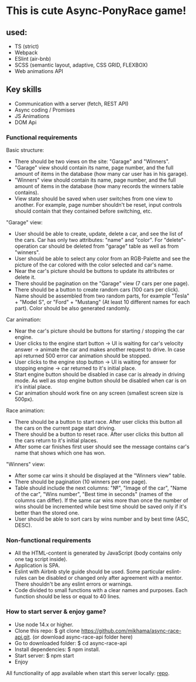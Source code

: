 # This is cute Async-PonyRace game!

## used: 
- TS (strict)
- Webpack
- ESlint (air-bnb)
- SCSS (semantic layout, adaptive, CSS GRID, FLEXBOX)
- Web animations API

## Key skills
- Сommunication with a server (fetch, REST API)
- Async coding / Promises
- JS Animations
- DOM Api

### Functional requirements

Basic structure:

- There should be two views on the site: "Garage" and "Winners".
- "Garage" view should contain its name, page number, and the full amount of items in the database (how many car user has in his garage).
- "Winners" view should contain its name, page number, and the full amount of items in the database (how many records the winners table contains).
- View state should be saved when user switches from one view to another. For example, page number shouldn't be reset, input controls should contain that they contained before switching, etc.

"Garage" view:

- User should be able to create, update, delete a car, and see the list of the cars. Car has only two attributes: "name" and "color". For "delete"-operation car should be deleted from "garage" table as well as from "winners".
- User should be able to select any color from an RGB-Palette and see the picture of the car colored with the color selected and car's name.
- Near the car's picture should be buttons to update its attributes or delete it.
- There should be pagination on the "Garage" view (7 cars per one page).
- There should be a button to create random cars (100 cars per click). Name should be assembled from two random parts, for example "Tesla" + "Model S", or "Ford" + "Mustang" (At least 10 different names for each part). Color should be also generated randomly.

Car animation:

- Near the car's picture should be buttons for starting / stopping the car engine.
- User clicks to the engine start button -> UI is waiting for car's velocity answer -> animate the car and makes another request to drive. In case api returned 500 error car animation should be stopped.
- User clicks to the engine stop button -> UI is waiting for answer for stopping engine -> car returned to it's initial place.
- Start engine button should be disabled in case car is already in driving mode. As well as stop engine button should be disabled when car is on it's initial place.
- Car animation should work fine on any screen (smallest screen size is 500px).

Race animation:

- There should be a button to start race. After user clicks this button all the cars on the current page start driving.
- There should be a button to reset race. After user clicks this button all the cars return to it's initial places.
- After some car finishes first user should see the message contains car's name that shows which one has won.

"Winners" view:

- After some car wins it should be displayed at the "Winners view" table.
- There should be pagination (10 winners per one page).
- Table should include the next columns: "№", "Image of the car", "Name of the car", "Wins number", "Best time in seconds" (names of the columns can differ). If the same car wins more than once the number of wins should be incremented while best time should be saved only if it's better than the stored one.
- User should be able to sort cars by wins number and by best time (ASC, DESC).

### Non-functional requirements

- All the HTML-content is generated by JavaScript (body contains only one tag script inside).
- Application is SPA.
- Eslint with Airbnb style guide should be used. Some particular eslint-rules can be disabled or changed only after agreement with a mentor. There shouldn't be any eslint errors or warnings.
- Code divided to small functions with a clear names and purposes. Each function should be less or equal to 40 lines.

### How to start server & enjoy game?

- Use node 14.x or higher.
- Clone this repo: $ git clone https://github.com/mikhama/async-race-api.git. (or download async-race-api folder here)
- Go to downloaded folder: $ cd async-race-api
- Install dependencies: $ npm install.
- Start server: $ npm start
- Enjoy

All functionality of app available when start this server locally: [repo](https://github.com/mikhama/async-race-api).


